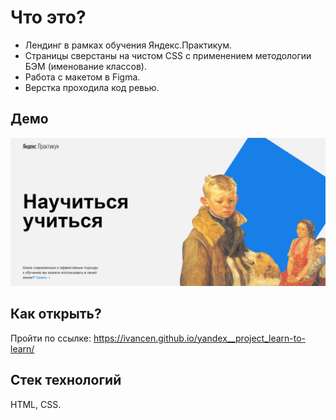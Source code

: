 # Что это?
* Лендинг в рамках обучения Яндекс.Практикум.  
* Страницы сверстаны на чистом CSS с применением методологии БЭМ (именование классов).  
* Работа с макетом в Figma.  
* Верстка проходила код ревью.  

## Демо 
![Main page](https://github.com/IvanCen/yandex__project_learn-to-learn/blob/master/images/Pic_project.png "Научится учиться")

## Как открыть?
Пройти по ссылке: https://ivancen.github.io/yandex__project_learn-to-learn/

## Стек технологий
HTML, CSS.


